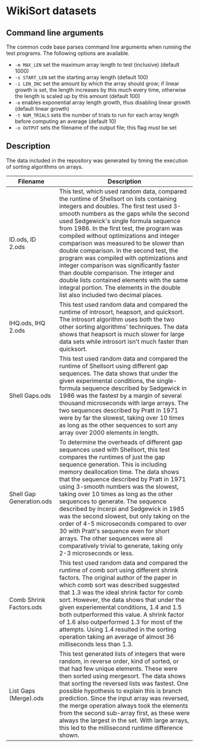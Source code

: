 # WikiSort datasets

## Command line arguments

The common code base parses command line arguments when running the test programs. The following options are available.

- `-m MAX_LEN` set the maximum array length to test (inclusive) (default 1000)
- `-s START_LEN` set the starting array length (default 100)
- `-i LEN_INC` set the amount by which the array should grow; if linear growth is set, the length increases by this much every time, otherwise the length is scaled up by this amount (default 100)
- `-e` enables exponential array length growth, thus disabling linear growth (default linear growth)
- `-t NUM_TRIALS` sets the number of trials to run for each array length before computing an average (default 10)
- `-o OUTPUT` sets the filename of the output file; this flag *must* be set

## Description

The data included in the repository was generated by timing the execution of sorting algorithms on arrays.

| Filename | Description |
| --- | --- |
| ID.ods, ID 2.ods |  This test, which used random data, compared the runtime of Shellsort on lists containing integers and doubles. The first test used 3-smooth numbers as the gaps while the second used Sedgewick's single formula sequence from 1986. In the first test, the program was compiled without optimizations and integer comparison was measured to be slower than double comparison. In the second test, the program was compiled with optimizations and integer comparison was significantly faster than double comparison. The integer and double lists contained elements with the same integral portion. The elements in the double list also included two decimal places. |
| IHQ.ods, IHQ 2.ods | This test used random data and compared the runtime of introsort, heapsort, and quicksort. The introsort algorithm uses both the two other sorting algorithms' techniques. The data shows that heapsort is much slower for large data sets while introsort isn't much faster than quicksort. |
| Shell Gaps.ods | This test used random data and compared the runtime of Shellsort using different gap sequences. The data shows that under the given experimental conditions, the single-formula sequence described by Sedgewick in 1986 was the fastest by a margin of several thousand microseconds with large arrays. The two sequences described by Pratt in 1971 were by far the slowest, taking over 10 times as long as the other sequences to sort any array over 2000 elements in length. |
| Shell Gap Generation.ods | To determine the overheads of different gap sequences used with Shellsort, this test compares the runtimes of just the gap sequence generation. This is including memory deallocation time. The data shows that the sequence described by Pratt in 1971 using 3-smooth numbers was the slowest, taking over 10 times as long as the other sequences to generate. The sequence described by Incerpi and Sedgewick in 1985 was the second slowest, but only taking on the order of 4-5 microseconds compared to over 30 with Pratt's sequence even for short arrays. The other sequences were all comparatively trivial to generate, taking only 2-3 microseconds or less.
| Comb Shrink Factors.ods | This test used random data and compared the runtime of comb sort using different shrink factors. The original author of the paper in which comb sort was described suggested that 1.3 was the ideal shrink factor for comb sort. However, the data shows that under the given experiemental conditions, 1.4 and 1.5 both outperformed this value. A shrink factor of 1.6 also outperformed 1.3 for most of the attempts. Using 1.4 resulted in the sorting operation taking an average of almost 36 milliseconds less than 1.3. |
| List Gaps (Merge).ods | This test generated lists of integers that were random, in reverse order, kind of sorted, or that had few unique elements. These were then sorted using mergesort. The data shows that sorting the reversed lists was fastest. One possible hypothesis to explain this is branch prediction. Since the input array was reversed, the merge operation always took the elements from the second sub-array first, as these were always the largest in the set. With large arrays, this led to the millisecond runtime difference shown. |
